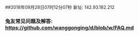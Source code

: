 ##2018年09月28日07时12分07秒 新址: 142.93.182.212
### 兔友常见问题及解答: https://github.com/wanggonging/d/blob/w/FAQ.md
